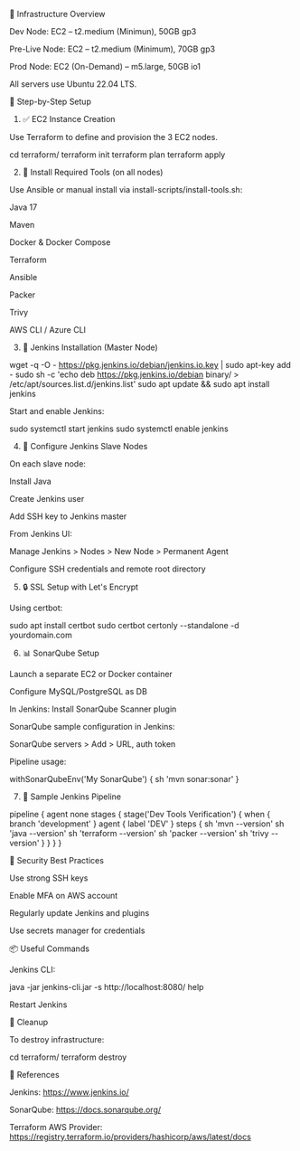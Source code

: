 🧱 Infrastructure Overview

Dev Node: EC2  – t2.medium (Minimun), 50GB gp3

Pre-Live Node: EC2  – t2.medium (Minimum), 70GB gp3

Prod Node: EC2 (On-Demand) – m5.large, 50GB io1

All servers use Ubuntu 22.04 LTS.


🚀 Step-by-Step Setup

1. ✅ EC2 Instance Creation

Use Terraform to define and provision the 3 EC2 nodes.

cd terraform/
terraform init
terraform plan
terraform apply

2. 🔧 Install Required Tools (on all nodes)

Use Ansible or manual install via install-scripts/install-tools.sh:

Java 17

Maven 

Docker & Docker Compose

Terraform

Ansible

Packer

Trivy

AWS CLI / Azure CLI

3. 🧩 Jenkins Installation (Master Node)

wget -q -O - https://pkg.jenkins.io/debian/jenkins.io.key | sudo apt-key add -
sudo sh -c 'echo deb https://pkg.jenkins.io/debian binary/ > /etc/apt/sources.list.d/jenkins.list'
sudo apt update && sudo apt install jenkins

Start and enable Jenkins:

sudo systemctl start jenkins
sudo systemctl enable jenkins

4. 👷 Configure Jenkins Slave Nodes

On each slave node:

Install Java

Create Jenkins user

Add SSH key to Jenkins master

From Jenkins UI:

Manage Jenkins > Nodes > New Node > Permanent Agent

Configure SSH credentials and remote root directory

5. 🔒 SSL Setup with Let's Encrypt

Using certbot:

sudo apt install certbot
sudo certbot certonly --standalone -d yourdomain.com


6. 📊 SonarQube Setup

Launch a separate EC2 or Docker container

Configure MySQL/PostgreSQL as DB

In Jenkins: Install SonarQube Scanner plugin

SonarQube sample configuration in Jenkins:

SonarQube servers > Add > URL, auth token

Pipeline usage:

withSonarQubeEnv('My SonarQube') {
    sh 'mvn sonar:sonar'
}

7. 🔁 Sample Jenkins Pipeline

pipeline {
    agent none
    stages {
        stage('Dev Tools Verification') {
            when { branch 'development' }
            agent { label 'DEV' }
            steps {
                sh 'mvn --version'
                sh 'java --version'
                sh 'terraform --version'
                sh 'packer --version'
                sh 'trivy --version'
            }
        }
    }
}

🔐 Security Best Practices

Use strong SSH keys

Enable MFA on AWS account

Regularly update Jenkins and plugins

Use secrets manager for credentials

📦 Useful Commands

Jenkins CLI:

java -jar jenkins-cli.jar -s http://localhost:8080/ help

Restart Jenkins


🧹 Cleanup

To destroy infrastructure:

cd terraform/
terraform destroy

📘 References

Jenkins: https://www.jenkins.io/

SonarQube: https://docs.sonarqube.org/

Terraform AWS Provider: https://registry.terraform.io/providers/hashicorp/aws/latest/docs

